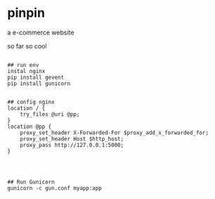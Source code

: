 pinpin
==============

a e-commerce website


so far so cool
~~~

## run env
instal nginx
pip install gevent
pip install gunicorn


## config nginx
location / {
	try_files @uri @pp;
}
location @pp {
	proxy_set_header X-Forwarded-For $proxy_add_x_forwarded_for;
	proxy_set_header Host $http_host;
	proxy_pass http://127.0.0.1:5000;
}




## Run Gunicorn
gunicorn -c gun.conf myapp:app
